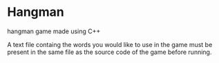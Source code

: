 # Hangman
hangman game made using C++

A text file containg the words you would like to use in the 
game must be present in the same file as the source code of the game
before running.
